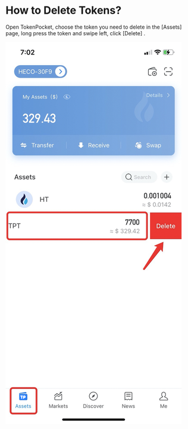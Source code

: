 # How to Delete Tokens?

Open TokenPocket, choose the token you need to delete in the \[Assets] page, long press the token and swipe left, click \[Delete] .

![](<../.gitbook/assets/3 (8).png>)

